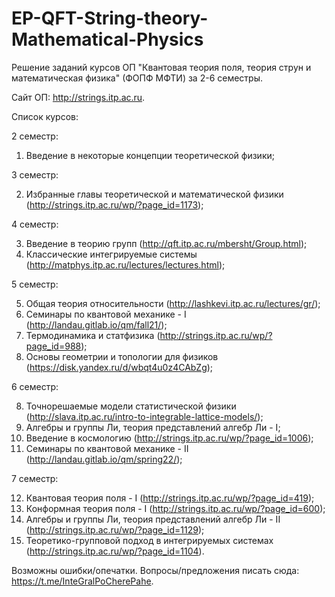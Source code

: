 # EP-QFT-String-theory-Mathematical-Physics
Решение заданий курсов ОП "Квантовая теория поля, теория струн и математическая физика" (ФОПФ МФТИ) за 2-6 семестры.

Сайт ОП: http://strings.itp.ac.ru.

Список курсов:

2 семестр:

1. Введение в некоторые концепции теоретической физики;

3 семестр:

2. Избранные главы теоретической и математической физики (http://strings.itp.ac.ru/wp/?page_id=1173);

4 семестр:

3. Введение в теорию групп (http://qft.itp.ac.ru/mbersht/Group.html);
4. Классические интегрируемые системы (http://matphys.itp.ac.ru/lectures/lectures.html);

5 семестр:

5. Общая теория относительности (http://lashkevi.itp.ac.ru/lectures/gr/);
6. Семинары по квантовой механике - I (http://landau.gitlab.io/qm/fall21/);
7. Термодинамика и статфизика (http://strings.itp.ac.ru/wp/?page_id=988);
8. Основы геометрии и топологии для физиков (https://disk.yandex.ru/d/wbqt4u0z4CAbZg);

6 семестр:

8. Точнорешаемые модели статистической физики (http://slava.itp.ac.ru/intro-to-integrable-lattice-models/);
9. Алгебры и группы Ли, теория представлений алгебр Ли - I;
10. Введение в космологию (http://strings.itp.ac.ru/wp/?page_id=1006);
11. Семинары по квантовой механике - II (http://landau.gitlab.io/qm/spring22/);

7 семестр:

12. Квантовая теория поля - I (http://strings.itp.ac.ru/wp/?page_id=419);
13. Конформная теория поля - I (http://strings.itp.ac.ru/wp/?page_id=600);
14. Алгебры и группы Ли, теория представлений алгебр Ли - II (http://strings.itp.ac.ru/wp/?page_id=1129);
15. Теоретико-групповой подход в интегрируемых системах (http://strings.itp.ac.ru/wp/?page_id=1104).

Возможны ошибки/опечатки. Вопросы/предложения писать сюда: https://t.me/InteGralPoCherePahe.
